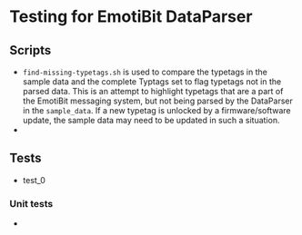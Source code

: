 # Testing for EmotiBit DataParser

## Scripts
- `find-missing-typetags.sh` is used to compare the typetags in the sample data and the complete Typtags set to flag typetags not in the parsed data. This is an attempt to highlight typetags that are a part of the EmotiBit messaging system, but not being parsed by the DataParser in the `sample_data`. If a new typetag is unlocked by a firmware/software update, the sample data may need to be updated in such a situation.
- 



## Tests
- test_0

### Unit tests
- 
